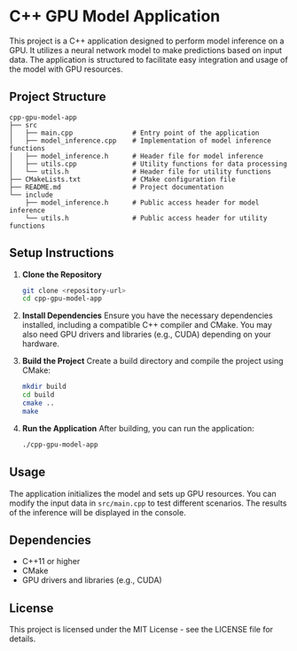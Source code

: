 # C++ GPU Model Application

This project is a C++ application designed to perform model inference on a GPU. It utilizes a neural network model to make predictions based on input data. The application is structured to facilitate easy integration and usage of the model with GPU resources.

## Project Structure

```
cpp-gpu-model-app
├── src
│   ├── main.cpp               # Entry point of the application
│   ├── model_inference.cpp    # Implementation of model inference functions
│   ├── model_inference.h      # Header file for model inference
│   ├── utils.cpp              # Utility functions for data processing
│   └── utils.h                # Header file for utility functions
├── CMakeLists.txt             # CMake configuration file
├── README.md                  # Project documentation
└── include
    ├── model_inference.h      # Public access header for model inference
    └── utils.h                # Public access header for utility functions
```

## Setup Instructions

1. **Clone the Repository**
   ```bash
   git clone <repository-url>
   cd cpp-gpu-model-app
   ```

2. **Install Dependencies**
   Ensure you have the necessary dependencies installed, including a compatible C++ compiler and CMake. You may also need GPU drivers and libraries (e.g., CUDA) depending on your hardware.

3. **Build the Project**
   Create a build directory and compile the project using CMake:
   ```bash
   mkdir build
   cd build
   cmake ..
   make
   ```

4. **Run the Application**
   After building, you can run the application:
   ```bash
   ./cpp-gpu-model-app
   ```

## Usage

The application initializes the model and sets up GPU resources. You can modify the input data in `src/main.cpp` to test different scenarios. The results of the inference will be displayed in the console.

## Dependencies

- C++11 or higher
- CMake
- GPU drivers and libraries (e.g., CUDA)

## License

This project is licensed under the MIT License - see the LICENSE file for details.